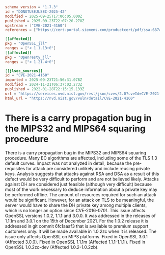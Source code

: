```toml
schema_version = "1.7.3"
id = "DONOTUSEJLSEC-2025-42"
modified = 2025-09-25T17:06:05.000Z
published = 2025-09-23T22:07:20.278Z
upstream = ["CVE-2021-4160"]
references = ["https://cert-portal.siemens.com/productcert/pdf/ssa-637483.pdf", "https://git.openssl.org/gitweb/?p=openssl.git%3Ba=commitdiff%3Bh=3bf7b73ea7123045b8f972badc67ed6878e6c37f", "https://git.openssl.org/gitweb/?p=openssl.git%3Ba=commitdiff%3Bh=6fc1aaaf303185aa5e483e06bdfae16daa9193a7", "https://git.openssl.org/gitweb/?p=openssl.git%3Ba=commitdiff%3Bh=e9e726506cd2a3fd9c0f12daf8cc1fe934c7dddb", "https://security.gentoo.org/glsa/202210-02", "https://security.netapp.com/advisory/ntap-20240621-0006/", "https://www.debian.org/security/2022/dsa-5103", "https://www.openssl.org/news/secadv/20220128.txt", "https://www.oracle.com/security-alerts/cpuapr2022.html", "https://www.oracle.com/security-alerts/cpujul2022.html", "https://cert-portal.siemens.com/productcert/pdf/ssa-637483.pdf", "https://git.openssl.org/gitweb/?p=openssl.git%3Ba=commitdiff%3Bh=3bf7b73ea7123045b8f972badc67ed6878e6c37f", "https://git.openssl.org/gitweb/?p=openssl.git%3Ba=commitdiff%3Bh=6fc1aaaf303185aa5e483e06bdfae16daa9193a7", "https://git.openssl.org/gitweb/?p=openssl.git%3Ba=commitdiff%3Bh=e9e726506cd2a3fd9c0f12daf8cc1fe934c7dddb", "https://security.gentoo.org/glsa/202210-02", "https://security.netapp.com/advisory/ntap-20240621-0006/", "https://www.debian.org/security/2022/dsa-5103", "https://www.openssl.org/news/secadv/20220128.txt", "https://www.oracle.com/security-alerts/cpuapr2022.html", "https://www.oracle.com/security-alerts/cpujul2022.html"]

[[affected]]
pkg = "OpenSSL_jll"
ranges = ["< 1.1.13+0"]
[[affected]]
pkg = "Openresty_jll"
ranges = ["< 1.21.4+0"]

[[jlsec_sources]]
id = "CVE-2021-4160"
imported = 2025-09-23T21:56:31.078Z
modified = 2024-11-21T06:37:02.273Z
published = 2022-01-28T22:15:15.133Z
url = "https://services.nvd.nist.gov/rest/json/cves/2.0?cveId=CVE-2021-4160"
html_url = "https://nvd.nist.gov/vuln/detail/CVE-2021-4160"
```

# There is a carry propagation bug in the MIPS32 and MIPS64 squaring procedure

There is a carry propagation bug in the MIPS32 and MIPS64 squaring procedure. Many EC algorithms are affected, including some of the TLS 1.3 default curves. Impact was not analyzed in detail, because the pre-requisites for attack are considered unlikely and include reusing private keys. Analysis suggests that attacks against RSA and DSA as a result of this defect would be very difficult to perform and are not believed likely. Attacks against DH are considered just feasible (although very difficult) because most of the work necessary to deduce information about a private key may be performed offline. The amount of resources required for such an attack would be significant. However, for an attack on TLS to be meaningful, the server would have to share the DH private key among multiple clients, which is no longer an option since CVE-2016-0701. This issue affects OpenSSL versions 1.0.2, 1.1.1 and 3.0.0. It was addressed in the releases of 1.1.1m and 3.0.1 on the 15th of December 2021. For the 1.0.2 release it is addressed in git commit 6fc1aaaf3 that is available to premium support customers only. It will be made available in 1.0.2zc when it is released. The issue only affects OpenSSL on MIPS platforms. Fixed in OpenSSL 3.0.1 (Affected 3.0.0). Fixed in OpenSSL 1.1.1m (Affected 1.1.1-1.1.1l). Fixed in OpenSSL 1.0.2zc-dev (Affected 1.0.2-1.0.2zb).

